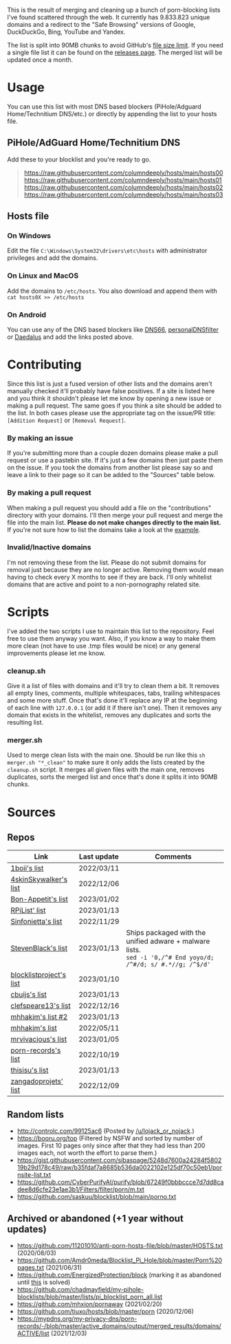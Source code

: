 This is the result of merging and cleaning up a bunch of porn-blocking lists I've found scattered through the web. It currently has 9.833.823 unique domains and a redirect to the "Safe Browsing" versions of Google, DuckDuckGo, Bing, YouTube and Yandex.

The list is split into 90MB chunks to avoid GitHub's [file size limit](https://docs.github.com/en/repositories/working-with-files/managing-large-files/about-large-files-on-github). If you need a single file list it can be found on the [releases page](https://github.com/columndeeply/hosts/releases/tag/latest). The merged list will be updated once a month.

# Usage
You can use this list with most DNS based blockers (PiHole/Adguard Home/Technitium DNS/etc.) or directly by appending the list to your hosts file.

## PiHole/AdGuard Home/Technitium DNS
Add these to your blocklist and you're ready to go.
> https://raw.githubusercontent.com/columndeeply/hosts/main/hosts00  
> https://raw.githubusercontent.com/columndeeply/hosts/main/hosts01
> https://raw.githubusercontent.com/columndeeply/hosts/main/hosts02
> https://raw.githubusercontent.com/columndeeply/hosts/main/hosts03

## Hosts file
### On Windows
Edit the file ``C:\Windows\System32\drivers\etc\hosts`` with administrator privileges and add the domains.
### On Linux and MacOS
Add the domains to ``/etc/hosts``. You also download and append them with ``cat hosts0X >> /etc/hosts``
### On Android
You can use any of the DNS based blockers like [DNS66](https://f-droid.org/en/packages/org.jak_linux.dns66/), [personalDNSfilter](https://f-droid.org/en/packages/dnsfilter.android/) or [Daedalus](https://f-droid.org/en/packages/org.itxtech.daedalus/) and add the links posted above.

# Contributing
Since this list is just a fused version of other lists and the domains aren't manually checked it'll probably have false positives. If a site is listed here and you think it shouldn't please let me know by opening a new issue or making a pull request. The same goes if you think a site should be added to the list. In both cases please use the appropriate tag on the issue/PR title: ``[Addition Request]`` or ``[Removal Request]``.

### By making an issue
If you're submitting more than a couple dozen domains please make a pull request or use a pastebin site. If it's just a few domains then just paste them on the issue. If you took the domains from another list please say so and leave a link to their page so it can be added to the "Sources" table below.

### By making a pull request
When making a pull request you should add a file on the "contributions" directory with your domains. I'll then merge your pull request and merge the file into the main list. **Please do not make changes directly to the main list.** If you're not sure how to list the domains take a look at the [example](https://github.com/columndeeply/hosts/blob/main/contributions/example.txt).

### Invalid/Inactive domains
I'm not removing these from the list. Please do not submit domains for removal just because they are no longer active. Removing them would mean having to check every X months to see if they are back. I'll only whitelist domains that are active and point to a non-pornography related site.

# Scripts
I've added the two scripts I use to maintain this list to the repository. Feel free to use them anyway you want. Also, if you know a way to make them more clean (not have to use .tmp files would be nice) or any general improvements please let me know.

### cleanup.sh
Give it a list of files with domains and it'll try to clean them a bit. It removes all empty lines, comments, multiple whitespaces, tabs, trailing whitespaces and some more stuff. Once that's done it'll replace any IP at the beginning of each line with ``127.0.0.1`` (or add it if there isn't one). Then it removes any domain that exists in the whitelist, removes any duplicates and sorts the resulting list.

### merger.sh
Used to merge clean lists with the main one. Should be run like this ``sh merger.sh "*_clean"`` to make sure it only adds the lists created by the ``cleanup.sh`` script. It merges all given files with the main one, removes duplicates, sorts the merged list and once that's done it splits it into 90MB chunks.

# Sources
## Repos

| Link | Last update | Comments |
|---|---|---|
| [1boii's list](https://github.com/1boii/hosts/blob/main/hosts) | 2022/03/11 |  |
| [4skinSkywalker's list](https://github.com/4skinSkywalker/Anti-Porn-HOSTS-File/blob/master/HOSTS.txt) | 2022/12/06 |  |
| [Bon-Appetit's list](https://github.com/Bon-Appetit/porn-domains/blob/master/block.txt) | 2023/01/02 |  |
| [RPiList' list](https://github.com/RPiList/specials/tree/master/Blocklisten) | 2023/01/13 |  |
| [Sinfonietta's list](https://github.com/Sinfonietta/hostfiles/blob/master/pornography-hosts) | 2022/11/29 |  |
| [StevenBlack's list](https://github.com/StevenBlack/hosts/blob/master/alternates/porn/hosts) | 2023/01/13  | Ships packaged with the unified adware + malware lists.<br>``sed -i '0,/^# End yoyo/d; /^#/d; s/ #.*//g; /^$/d'`` |
| [blocklistproject's list](https://github.com/blocklistproject/Lists/blob/master/porn.txt) | 2023/01/10 |  |
| [cbuijs's list](https://github.com/cbuijs/ut1/blob/master/adult/domains.24733) | 2023/01/13 |  |
| [clefspeare13's list](https://mypdns.org/clefspeare13/pornhosts/-/tree/master/download_here/0.0.0.0) | 2022/12/16 |  |
| [mhhakim's list #2](https://github.com/mhhakim/pihole-blocklist/blob/master/porn.txt) | 2023/01/13 |  |
| [mhhakim's list](https://github.com/mhhakim/pihole-blocklist/blob/master/custom-porn-blocklist.txt) | 2022/05/11 |  |
| [mrvivacious's list](https://github.com/mrvivacious/PorNo-_Porn_Blocker/tree/master/lists/Urls) | 2023/01/05 |  |
| [porn-records's list](https://github.com/porn-records/Porn-Records) | 2022/10/19 |  |
| [thisisu's list](https://github.com/thisisu/hosts_adultxxx/blob/master/hosts) | 2023/01/13 |  |
| [zangadoprojets' list](https://github.com/zangadoprojets/pi-hole-blocklist/blob/main/Pornpages.txt) | 2022/12/09 |  |

## Random lists
- http://controlc.com/99125ac6 (Posted by [/u/lojack_or_nojack](https://teddit.net/r/NoFap/comments/924t6w/an_updated_list_of_porn_sites_to_block_in_your/).)
- https://booru.org/top (Filtered by NSFW and sorted by number of images. First 10 pages only since after that they had less than 200 images each, not worth the effort to parse them.)
- https://gist.githubusercontent.com/sibaspage/5248d7600a24284f580219b29d178c49/raw/b35fdaf7a8685b536da0022102e125df70c50eb1/pornsite-list.txt
- https://github.com/CyberPurifyAI/purify/blob/67249f0bbbccce7d7dd8cadee8d6cfe23e1ae3b1/Filters/filter/porn/m.txt
- https://github.com/saskuu/blocklist/blob/main/porno.txt

## Archived or abandoned (+1 year without updates)
- https://github.com/11201010/anti-porn-hosts-file/blob/master/HOSTS.txt (2020/08/03)
- https://github.com/Amdr0meda/Blocklist_Pi_Hole/blob/master/Porn%20pages.txt (2021/06/31)
- https://github.com/EnergizedProtection/block (marking it as abandoned until [this](https://github.com/EnergizedProtection/block/issues/980) is solved)
- https://github.com/chadmayfield/my-pihole-blocklists/blob/master/lists/pi_blocklist_porn_all.list
- https://github.com/mhxion/pornaway (2021/02/20)
- https://github.com/tiuxo/hosts/blob/master/porn (2020/12/06)
- https://mypdns.org/my-privacy-dns/porn-records/-/blob/master/active_domains/output/merged_results/domains/ACTIVE/list (2021/12/03)
